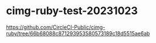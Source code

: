 # cimg-ruby-test-20231023
https://github.com/CircleCI-Public/cimg-ruby/tree/66b68088c871293953580573189c18d5515ae6ab
